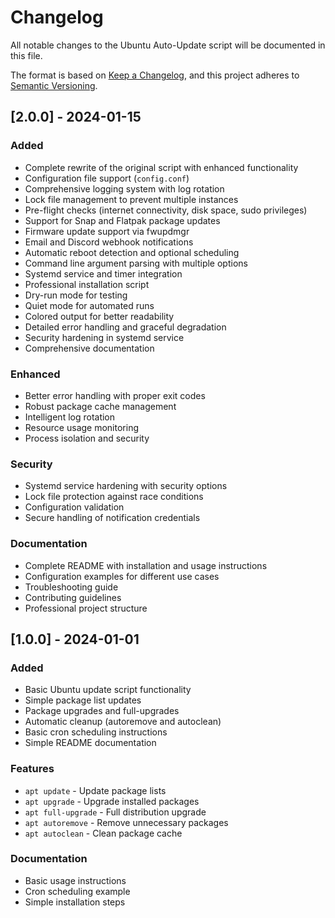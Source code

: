 # Changelog

All notable changes to the Ubuntu Auto-Update script will be documented in this file.

The format is based on [Keep a Changelog](https://keepachangelog.com/en/1.0.0/),
and this project adheres to [Semantic Versioning](https://semver.org/spec/v2.0.0.html).

## [2.0.0] - 2024-01-15

### Added
- Complete rewrite of the original script with enhanced functionality
- Configuration file support (`config.conf`)
- Comprehensive logging system with log rotation
- Lock file management to prevent multiple instances
- Pre-flight checks (internet connectivity, disk space, sudo privileges)
- Support for Snap and Flatpak package updates
- Firmware update support via fwupdmgr
- Email and Discord webhook notifications
- Automatic reboot detection and optional scheduling
- Command line argument parsing with multiple options
- Systemd service and timer integration
- Professional installation script
- Dry-run mode for testing
- Quiet mode for automated runs
- Colored output for better readability
- Detailed error handling and graceful degradation
- Security hardening in systemd service
- Comprehensive documentation

### Enhanced
- Better error handling with proper exit codes
- Robust package cache management
- Intelligent log rotation
- Resource usage monitoring
- Process isolation and security

### Security
- Systemd service hardening with security options
- Lock file protection against race conditions
- Configuration validation
- Secure handling of notification credentials

### Documentation
- Complete README with installation and usage instructions
- Configuration examples for different use cases
- Troubleshooting guide
- Contributing guidelines
- Professional project structure

## [1.0.0] - 2024-01-01

### Added
- Basic Ubuntu update script functionality
- Simple package list updates
- Package upgrades and full-upgrades
- Automatic cleanup (autoremove and autoclean)
- Basic cron scheduling instructions
- Simple README documentation

### Features
- `apt update` - Update package lists
- `apt upgrade` - Upgrade installed packages
- `apt full-upgrade` - Full distribution upgrade
- `apt autoremove` - Remove unnecessary packages
- `apt autoclean` - Clean package cache

### Documentation
- Basic usage instructions
- Cron scheduling example
- Simple installation steps

